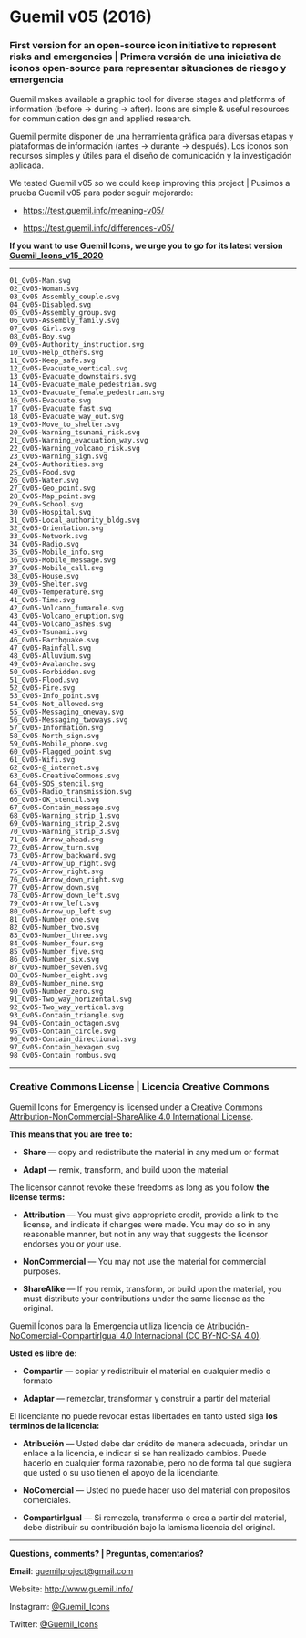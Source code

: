 # Guemil v05 (2016)

### First version for an open-source icon initiative to represent risks and emergencies | Primera versión de una iniciativa de iconos open-source para representar situaciones de riesgo y emergencia

Guemil makes available a graphic tool for diverse stages and platforms of information (before → during → after). Icons are simple & useful resources for communication design and applied research.

Guemil permite disponer de una herramienta gráfica para diversas etapas y plataformas de información (antes → durante → después). Los iconos son recursos simples y útiles para el diseño de comunicación y la investigación aplicada.

We tested Guemil v05 so we could keep improving this project | Pusimos a prueba Guemil v05 para poder seguir mejorardo:

- https://test.guemil.info/meaning-v05/

- https://test.guemil.info/differences-v05/

**If you want to use Guemil Icons, we urge you to go for its latest version [Guemil_Icons_v15_2020](https://github.com/Guemil/Guemil_Icons_v15_2020)**

- - - - - - - 

```
01_Gv05-Man.svg
02_Gv05-Woman.svg
03_Gv05-Assembly_couple.svg
04_Gv05-Disabled.svg
05_Gv05-Assembly_group.svg
06_Gv05-Assembly_family.svg
07_Gv05-Girl.svg
08_Gv05-Boy.svg
09_Gv05-Authority_instruction.svg
10_Gv05-Help_others.svg
11_Gv05-Keep_safe.svg
12_Gv05-Evacuate_vertical.svg
13_Gv05-Evacuate_downstairs.svg
14_Gv05-Evacuate_male_pedestrian.svg
15_Gv05-Evacuate_female_pedestrian.svg
16_Gv05-Evacuate.svg
17_Gv05-Evacuate_fast.svg
18_Gv05-Evacuate_way_out.svg
19_Gv05-Move_to_shelter.svg
20_Gv05-Warning_tsunami_risk.svg
21_Gv05-Warning_evacuation_way.svg
22_Gv05-Warning_volcano_risk.svg
23_Gv05-Warning_sign.svg
24_Gv05-Authorities.svg
25_Gv05-Food.svg
26_Gv05-Water.svg
27_Gv05-Geo_point.svg
28_Gv05-Map_point.svg
29_Gv05-School.svg
30_Gv05-Hospital.svg
31_Gv05-Local_authority_bldg.svg
32_Gv05-Orientation.svg
33_Gv05-Network.svg
34_Gv05-Radio.svg
35_Gv05-Mobile_info.svg
36_Gv05-Mobile_message.svg
37_Gv05-Mobile_call.svg
38_Gv05-House.svg
39_Gv05-Shelter.svg
40_Gv05-Temperature.svg
41_Gv05-Time.svg
42_Gv05-Volcano_fumarole.svg
43_Gv05-Volcano_eruption.svg
44_Gv05-Volcano_ashes.svg
45_Gv05-Tsunami.svg
46_Gv05-Earthquake.svg
47_Gv05-Rainfall.svg
48_Gv05-Alluvium.svg
49_Gv05-Avalanche.svg
50_Gv05-Forbidden.svg
51_Gv05-Flood.svg
52_Gv05-Fire.svg
53_Gv05-Info_point.svg
54_Gv05-Not_allowed.svg
55_Gv05-Messaging_oneway.svg
56_Gv05-Messaging_twoways.svg
57_Gv05-Information.svg
58_Gv05-North_sign.svg
59_Gv05-Mobile_phone.svg
60_Gv05-Flagged_point.svg
61_Gv05-Wifi.svg
62_Gv05-@_internet.svg
63_Gv05-CreativeCommons.svg
64_Gv05-SOS_stencil.svg
65_Gv05-Radio_transmission.svg
66_Gv05-OK_stencil.svg
67_Gv05-Contain_message.svg
68_Gv05-Warning_strip_1.svg
69_Gv05-Warning_strip_2.svg
70_Gv05-Warning_strip_3.svg
71_Gv05-Arrow_ahead.svg
72_Gv05-Arrow_turn.svg
73_Gv05-Arrow_backward.svg
74_Gv05-Arrow_up_right.svg
75_Gv05-Arrow_right.svg
76_Gv05-Arrow_down_right.svg
77_Gv05-Arrow_down.svg
78_Gv05-Arrow_down_left.svg
79_Gv05-Arrow_left.svg
80_Gv05-Arrow_up_left.svg
81_Gv05-Number_one.svg
82_Gv05-Number_two.svg
83_Gv05-Number_three.svg
84_Gv05-Number_four.svg
85_Gv05-Number_five.svg
86_Gv05-Number_six.svg
87_Gv05-Number_seven.svg
88_Gv05-Number_eight.svg
89_Gv05-Number_nine.svg
90_Gv05-Number_zero.svg
91_Gv05-Two_way_horizontal.svg
92_Gv05-Two_way_vertical.svg
93_Gv05-Contain_triangle.svg
94_Gv05-Contain_octagon.svg
95_Gv05-Contain_circle.svg
96_Gv05-Contain_directional.svg
97_Gv05-Contain_hexagon.svg
98_Gv05-Contain_rombus.svg
```

- - - - - - - - - - 

### Creative Commons License | Licencia Creative Commons

Guemil Icons for Emergency is licensed under a <a rel="license" href="http://creativecommons.org/licenses/by-nc-sa/4.0/">Creative Commons Attribution-NonCommercial-ShareAlike 4.0 International License</a>.

**This means that you are free to:**

- **Share** — copy and redistribute the material in any medium or format

- **Adapt** — remix, transform, and build upon the material

The licensor cannot revoke these freedoms as long as you follow **the license terms:**

- **Attribution** — You must give appropriate credit, provide a link to the license, and indicate if changes were made. You may do so in any reasonable manner, but not in any way that suggests the licensor endorses you or your use.

- **NonCommercial** — You may not use the material for commercial purposes.

- **ShareAlike** — If you remix, transform, or build upon the material, you must distribute your contributions under the same license as the original.

Guemil Íconos para la Emergencia utiliza licencia de <a rel="Licencia" href="https://creativecommons.org/licenses/by-nc-sa/4.0/deed.es">Atribución-NoComercial-CompartirIgual 4.0 Internacional (CC BY-NC-SA 4.0)</a>.

**Usted es libre de:**

- **Compartir** — copiar y redistribuir el material en cualquier medio o formato

- **Adaptar** — remezclar, transformar y construir a partir del material

El licenciante no puede revocar estas libertades en tanto usted siga **los términos de la licencia:**

- **Atribución** — Usted debe dar crédito de manera adecuada, brindar un enlace a la licencia, e indicar si se han realizado cambios. Puede hacerlo en cualquier forma razonable, pero no de forma tal que sugiera que usted o su uso tienen el apoyo de la licenciante.

- **NoComercial** — Usted no puede hacer uso del material con propósitos comerciales.

- **CompartirIgual** — Si remezcla, transforma o crea a partir del material, debe distribuir su contribución bajo la lamisma licencia del original.

- - - - - - - - - 

**Questions, comments? | Preguntas, comentarios?**

**Email**: guemilproject@gmail.com

Website: http://www.guemil.info/

Instagram: [@Guemil_Icons](https://www.instagram.com/Guemil_Icons/)

Twitter: [@Guemil_Icons](https://twitter.com/Guemil_Icons)



